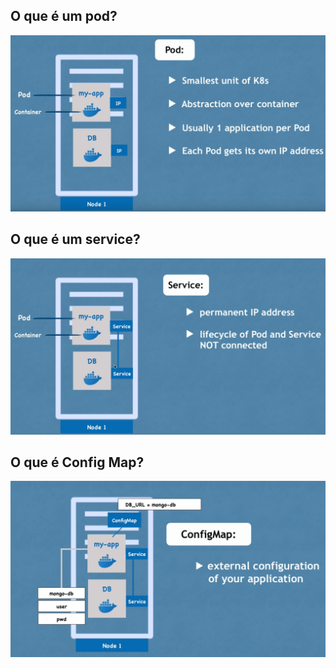 ## O que é um pod?
 ![](/pod.png)
 ## O que é um service?
  ![](/service.png)
## O que é Config Map?
 ![](/configmap.png)
